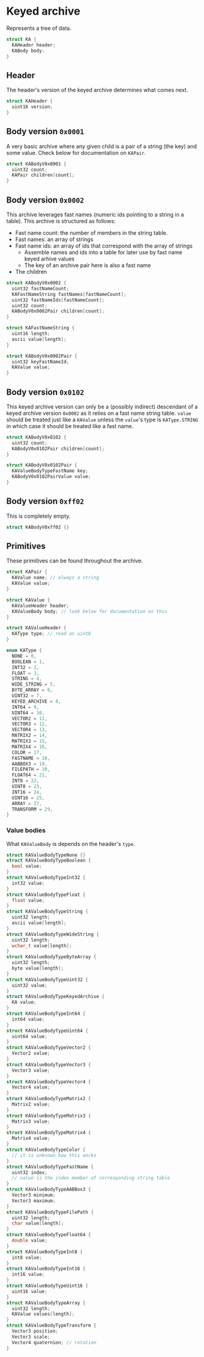 # Keyed archive

Represents a tree of data.

```cpp
struct KA {
  KAHeader header;
  KABody body;
}
```

## Header

The header's version of the keyed archive determines what comes next.

```cpp
struct KAHeader {
  uint16 version;
}
```

## Body version `0x0001`

A very basic archive where any given child is a pair of a string (the key) and some value. Check below for documentation on `KAPair`.

```cpp
struct KABodyV0x0001 {
  uint32 count;
  KAPair children[count];
}
```

## Body version `0x0002`

This archive leverages fast names (numeric ids pointing to a string in a table). This archive is structured as follows:

- Fast name count: the number of members in the string table.
- Fast names: an array of strings
- Fast name ids: an array of ids that correspond with the array of strings
  - Assemble names and ids into a table for later use by fast name keyed arhive values
  - The key of an archive pair here is also a fast name
- The children

```cpp
struct KABodyV0x0002 {
  uint32 fastNameCount;
  KAFastNameString fastNames[fastNameCount];
  uint32 fastNameIds[fastNameCount];
  uint32 count;
  KABodyV0x0002Pair children[count];
}

struct KAFastNameString {
  uint16 length;
  ascii value[length];
}

struct KABodyV0x0002Pair {
  uint32 keyFastNameId;
  KAValue value;
}
```

## Body version `0x0102`

This keyed archive version can only be a (possibly indirect) descendant of a keyed archive version `0x0002` as it relies on a fast name string table. `value` should be treated just like a `KAValue` unless the `value`'s type is `KAType.STRING` in which case it should be treated like a fast name.

```cpp
struct KABodyV0x0102 {
  uint32 count;
  KABodyV0x0102Pair children[count];
}

struct KABodyV0x0102Pair {
  KAValueBodyTypeFastName key;
  KABodyV0x0102PairValue value;
}
```

## Body version `0xff02`

This is completely empty.

```cpp
struct KABodyV0xff02 {}
```

## Primitives

These primitives can be found throughout the archive.

```cpp
struct KAPair {
  KAValue name; // always a string
  KAValue value;
}

struct KAValue {
  KAValueHeader header;
  KAValueBody body; // look below for documentation on this
}

struct KAValueHeader {
  KAType type; // read as uint8
}

enum KAType {
  NONE = 0,
  BOOLEAN = 1,
  INT32 = 2,
  FLOAT = 3,
  STRING = 4,
  WIDE_STRING = 5,
  BYTE_ARRAY = 6,
  UINT32 = 7,
  KEYED_ARCHIVE = 8,
  INT64 = 9,
  UINT64 = 10,
  VECTOR2 = 11,
  VECTOR3 = 12,
  VECTOR4 = 13,
  MATRIX2 = 14,
  MATRIX3 = 15,
  MATRIX4 = 16,
  COLOR = 17,
  FASTNAME = 18,
  AABBOX3 = 19,
  FILEPATH = 20,
  FLOAT64 = 21,
  INT8 = 22,
  UINT8 = 23,
  INT16 = 24,
  UINT16 = 25,
  ARRAY = 27,
  TRANSFORM = 29,
}
```

### Value bodies

What `KAValueBody` is depends on the header's `type`.

```cpp
struct KAValueBodyTypeNone {}
struct KAValueBodyTypeBoolean {
  bool value;
}
struct KAValueBodyTypeInt32 {
  int32 value;
}
struct KAValueBodyTypeFloat {
  float value;
}
struct KAValueBodyTypeString {
  uint32 length;
  ascii value[length];
}
struct KAValueBodyTypeWideString {
  uint32 length;
  wchar_t value[length];
}
struct KAValueBodyTypeByteArray {
  uint32 length;
  byte value[length];
}
struct KAValueBodyTypeUint32 {
  uint32 value;
}
struct KAValueBodyTypeKeyedArchive {
  KA value;
}
struct KAValueBodyTypeInt64 {
  int64 value;
}
struct KAValueBodyTypeUint64 {
  uint64 value;
}
struct KAValueBodyTypeVector2 {
  Vector2 value;
}
struct KAValueBodyTypeVector3 {
  Vector3 value;
}
struct KAValueBodyTypeVector4 {
  Vector4 value;
}
struct KAValueBodyTypeMatrix2 {
  Matrix2 value;
}
struct KAValueBodyTypeMatrix3 {
  Matrix3 value;
}
struct KAValueBodyTypeMatrix4 {
  Matrix4 value;
}
struct KAValueBodyTypeColor {
  // it is unknown how this works
}
struct KAValueBodyTypeFastName {
  uint32 index;
  // value is the index member of corresponding string table
}
struct KAValueBodyTypeAABBox3 {
  Vector3 minimum;
  Vector3 maximum;
}
struct KAValueBodyTypeFilePath {
  uint32 length;
  char value[length];
}
struct KAValueBodyTypeFloat64 {
  double value;
}
struct KAValueBodyTypeInt8 {
  int8 value;
}
struct KAValueBodyTypeInt16 {
  int16 value;
}
struct KAValueBodyTypeUint16 {
  uint16 value;
}
struct KAValueBodyTypeArray {
  uint32 length;
  KAValue values[length];
}
struct KAValueBodyTypeTransform {
  Vector3 position;
  Vector3 scale;
  Vector4 quaternion; // rotation
}
```
